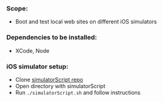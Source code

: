 ### Scope:
 - Boot and test local web sites on different iOS simulators

### Dependencies to be installed:
 -  XCode, Node

### iOS simulator setup:
 - Clone [simulatorScript repo](https://github.com/TNikolai/simulatorScript)
 - Open directory with simulatorScript
 - Run `./simulatorScript.sh` and follow instructions
